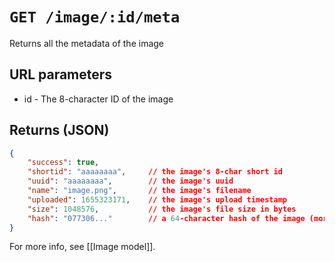 # `GET /image/:id/meta`

Returns all the metadata of the image

## URL parameters
- id - The 8-character ID of the image

## Returns (JSON)
```json
{
	"success": true,
	"shortid": "aaaaaaaa",     // the image's 8-char short id
	"uuid": "aaaaaaaa",        // the image's uuid
	"name": "image.png",       // the image's filename
	"uploaded": 1655323171,    // the image's upload timestamp
	"size": 1048576,           // the image's file size in bytes
	"hash": "077306..."        // a 64-character hash of the image (more info in the image db model)
}
```

For more info, see [[Image model]].
